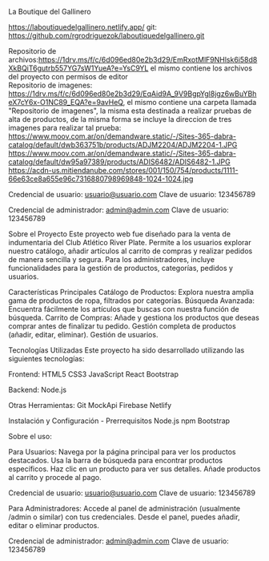 
 La Boutique del Gallinero

https://laboutiquedelgallinero.netlify.app/
git: https://github.com/rgrodriguezok/laboutiquedelgallinero.git

Repositorio de archivos:https://1drv.ms/f/c/6d096ed80e2b3d29/EmRxotMlF9NHlsk6i58d8XkBQiT6gutrb557YG7sW1YueA?e=YsC9YL el mismo contiene los archivos del proyecto con permisos de editor  
Repositorio de imagenes: https://1drv.ms/f/c/6d096ed80e2b3d29/EqAid9A_9V9BgpYgl8jgz6wBuYBheX7cY6x-O1NC89_EQA?e=9avHeQ, el mismo contiene una carpeta llamada "Repositorio de imagenes", la misma esta destinada a realizar pruebas de alta de productos, de la misma forma se incluye la direccion de tres imagenes para realizar tal prueba: 
https://www.moov.com.ar/on/demandware.static/-/Sites-365-dabra-catalog/default/dwb363751b/products/ADJM2204/ADJM2204-1.JPG
https://www.moov.com.ar/on/demandware.static/-/Sites-365-dabra-catalog/default/dw95a97389/products/ADIS6482/ADIS6482-1.JPG
https://acdn-us.mitiendanube.com/stores/001/150/754/products/1111-66e63ce8a655e96c7316880798969848-1024-1024.jpg

Credencial de usuario: usuario@usuario.com
Clave de usuario: 123456789

Credencial de administrador: admin@admin.com
Clave de usuario: 123456789

Sobre el Proyecto
Este proyecto web fue diseñado  para la venta de indumentaria del Club Atlético River Plate. Permite a los usuarios explorar nuestro catálogo, añadir artículos al carrito de compras y realizar pedidos de manera sencilla y segura. Para los administradores, incluye funcionalidades para la gestión de productos, categorías, pedidos y usuarios.

Características Principales
Catálogo de Productos: Explora nuestra amplia gama de productos de ropa, filtrados por categorías.
Búsqueda Avanzada: Encuentra fácilmente los artículos que buscas con nuestra función de búsqueda.
Carrito de Compras: Añade y gestiona los productos que deseas comprar antes de finalizar tu pedido.
Gestión completa de productos (añadir, editar, eliminar).
Gestión de usuarios.



Tecnologías Utilizadas
Este proyecto ha sido desarrollado utilizando las siguientes tecnologías:

Frontend:
HTML5
CSS3
JavaScript
React
Bootstrap

Backend:
Node.js

Otras Herramientas:
Git
MockApi
Firebase
Netlify


Instalación y Configuración - Prerrequisitos
Node.js
npm
Bootstrap




Sobre el uso:

Para Usuarios:
Navega por la página principal para ver los productos destacados.
Usa la barra de búsqueda para encontrar productos específicos.
Haz clic en un producto para ver sus detalles.
Añade productos al carrito y procede al pago.

Credencial de usuario: usuario@usuario.com
Clave de usuario: 123456789



Para Administradores:
Accede al panel de administración (usualmente /admin o similar) con tus credenciales.
Desde el panel, puedes añadir, editar o eliminar productos.

Credencial de administrador: admin@admin.com
Clave de usuario: 123456789
